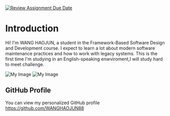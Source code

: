 [![Review Assignment Due Date](https://classroom.github.com/assets/deadline-readme-button-22041afd0340ce965d47ae6ef1cefeee28c7c493a6346c4f15d667ab976d596c.svg)](https://classroom.github.com/a/0MOLbOcH)
# Introduction
Hi! I'm WANG HAOJUN, a student in the Framework-Based Software Design and Development course. 
I expect to learn a lot about modern software maintenance practices and how to work with legacy systems. This is the first time I'm studying in an English-speaking enwviroment,I will study hard to meet challenge.

![My Image](image.jpg)  <!-- Link to the uploaded image -->
![My Image](20250.jpg)  <!-- Link to the uploaded image -->

## GitHub Profile
You can view my personalized GitHub profile https://github.com/WANGHAOJUN88

